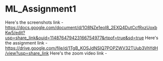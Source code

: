 # ML_Assignment1
Here's the screenshots link - https://docs.google.com/document/d/1O8NZe1eoI8_2EXQ4DutCcfRxzUoxbKw5/edit?usp=share_link&ouid=114876479423166754977&rtpof=true&sd=true
Here's the assignment link - https://drive.google.com/file/d/1TgB_KOSJdNSIQ7POPZWV32TUub3VhYdH/view?usp=share_link
Here's the zoom video link - 
